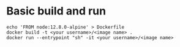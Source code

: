 # Basic build and run

````shell
echo 'FROM node:12.8.0-alpine' > Dockerfile
docker build -t <your username>/<image name> .
docker run --entrypoint "sh" -it <your username>/<image name>
````
